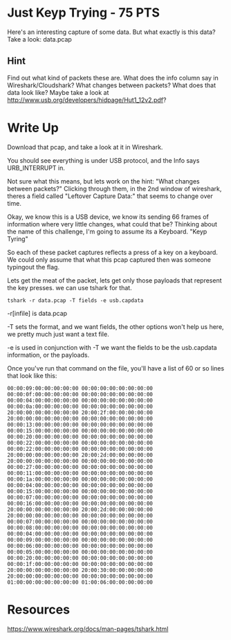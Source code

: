# Just Keyp Trying - 75 PTS
Here's an interesting capture of some data. But what exactly is this data? Take a look: data.pcap

## Hint
Find out what kind of packets these are. What does the info column say in Wireshark/Cloudshark?
What changes between packets? What does that data look like?
Maybe take a look at http://www.usb.org/developers/hidpage/Hut1_12v2.pdf?

# Write Up

Download that pcap, and take a look at it in Wireshark. 

You should see everything is under USB protocol, and the Info says URB_INTERRUPT in.

Not sure what this means, but lets work on the hint: "What changes between packets?"  Clicking through them, in the 2nd window of wireshark, theres a field called "Leftover Capture Data:" that seems to change over time. 

Okay, we know this is a USB device, we know its sending 66 frames of information where very little changes, what could that be? Thinking about the name of this challenge, I'm going to assume its a Keyboard. "Keyp Tyring"

So each of these packet captures reflects a press of a key on a keyboard. We could only assume that what this pcap captured then was someone typingout the flag.

Lets get the meat of the packet, lets get only those payloads that represent the key presses. we can use tshark for that.

`tshark -r data.pcap -T fields -e usb.capdata`

-r[infile] is data.pcap

-T sets the format, and we want fields, the other options won't help us here, we pretty much just want a text file.

-e is used in conjunction with -T we want the fields to be the usb.capdata information, or the payloads.

Once you've run that command on the file, you'll have a list of 60 or so lines that look like this: 

`00:00:09:00:00:00:00:00
00:00:00:00:00:00:00:00
00:00:0f:00:00:00:00:00
00:00:00:00:00:00:00:00
00:00:04:00:00:00:00:00
00:00:00:00:00:00:00:00
00:00:0a:00:00:00:00:00
00:00:00:00:00:00:00:00
20:00:00:00:00:00:00:00
20:00:2f:00:00:00:00:00
20:00:00:00:00:00:00:00
00:00:00:00:00:00:00:00
00:00:13:00:00:00:00:00
00:00:00:00:00:00:00:00
00:00:15:00:00:00:00:00
00:00:00:00:00:00:00:00
00:00:20:00:00:00:00:00
00:00:00:00:00:00:00:00
00:00:22:00:00:00:00:00
00:00:00:00:00:00:00:00
00:00:22:00:00:00:00:00
00:00:00:00:00:00:00:00
20:00:00:00:00:00:00:00
20:00:2d:00:00:00:00:00
20:00:00:00:00:00:00:00
00:00:00:00:00:00:00:00
00:00:27:00:00:00:00:00
00:00:00:00:00:00:00:00
00:00:11:00:00:00:00:00
00:00:00:00:00:00:00:00
00:00:1a:00:00:00:00:00
00:00:00:00:00:00:00:00
00:00:04:00:00:00:00:00
00:00:00:00:00:00:00:00
00:00:15:00:00:00:00:00
00:00:00:00:00:00:00:00
00:00:07:00:00:00:00:00
00:00:00:00:00:00:00:00
00:00:16:00:00:00:00:00
00:00:00:00:00:00:00:00
20:00:00:00:00:00:00:00
20:00:2d:00:00:00:00:00
20:00:00:00:00:00:00:00
00:00:00:00:00:00:00:00
00:00:07:00:00:00:00:00
00:00:00:00:00:00:00:00
00:00:08:00:00:00:00:00
00:00:00:00:00:00:00:00
00:00:04:00:00:00:00:00
00:00:00:00:00:00:00:00
00:00:09:00:00:00:00:00
00:00:00:00:00:00:00:00
00:00:06:00:00:00:00:00
00:00:00:00:00:00:00:00
00:00:05:00:00:00:00:00
00:00:00:00:00:00:00:00
00:00:20:00:00:00:00:00
00:00:00:00:00:00:00:00
00:00:1f:00:00:00:00:00
00:00:00:00:00:00:00:00
20:00:00:00:00:00:00:00
20:00:30:00:00:00:00:00
20:00:00:00:00:00:00:00
00:00:00:00:00:00:00:00
01:00:00:00:00:00:00:00
01:00:06:00:00:00:00:00`


# Resources
https://www.wireshark.org/docs/man-pages/tshark.html
